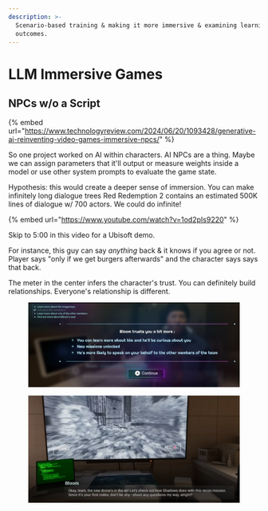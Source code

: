 ```yaml
---
description: >-
  Scenario-based training & making it more immersive & examining learning
  outcomes.
---
```


# LLM Immersive Games

## NPCs w/o a Script

{% embed url="https://www.technologyreview.com/2024/06/20/1093428/generative-ai-reinventing-video-games-immersive-npcs/" %}

So one project worked on AI within characters. AI NPCs are a thing. Maybe we can assign parameters that it'll output or measure weights inside a model or use other system prompts to evaluate the game state.&#x20;

Hypothesis: this would create a deeper sense of immersion. You can make infinitely long dialogue trees Red Redemption 2 contains an estimated 500K lines of dialogue w/ 700 actors. We could do infinite!

{% embed url="https://www.youtube.com/watch?v=1od2pIs9220" %}

Skip to 5:00 in this video for a Ubisoft demo.

For instance, this guy can say _anything_ back & it knows if you agree or not. Player says "only if we get burgers afterwards" and the character says says that back.&#x20;

The meter in the center infers the character's trust. You can definitely build relationships. Everyone's relationship is different.

<figure><img src="../../../../../.gitbook/assets/image%20(3)%20(1).png" alt=""><figcaption></figcaption></figure>

<figure><img src="../../../../../.gitbook/assets/image%20(4)%20(1).png" alt=""><figcaption></figcaption></figure>

